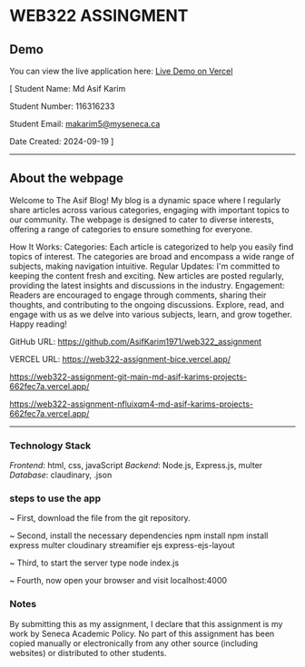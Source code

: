 # WEB322 ASSINGMENT

## Demo

You can view the live application here: [Live Demo on Vercel](https://web322-assignment-bice.vercel.app/)

[ Student Name: Md Asif Karim

Student Number: 116316233

Student Email: makarim5@myseneca.ca

Date Created: 2024-09-19 ]

---
## About the webpage

Welcome to The Asif Blog!
My blog is a dynamic space where I regularly share articles across various categories, engaging with important topics to our community. The webpage is designed to cater to diverse interests, offering a range of categories to ensure something for everyone.

How It Works:
Categories: Each article is categorized to help you easily find topics of interest. The categories are broad and encompass a wide range of subjects, making navigation intuitive.
Regular Updates: I'm committed to keeping the content fresh and exciting. New articles are posted regularly, providing the latest insights and discussions in the industry.
Engagement: Readers are encouraged to engage through comments, sharing their thoughts, and contributing to the ongoing discussions.
Explore, read, and engage with us as we delve into various subjects, learn, and grow together. Happy reading!

GitHub URL: https://github.com/AsifKarim1971/web322_assignment

VERCEL URL: https://web322-assignment-bice.vercel.app/

https://web322-assignment-git-main-md-asif-karims-projects-662fec7a.vercel.app/

https://web322-assignment-nfluixqm4-md-asif-karims-projects-662fec7a.vercel.app/

---

### Technology Stack

*Frontend*: html, css, javaScript
*Backend*: Node.js, Express.js, multer
*Database*: claudinary, .json

### steps to use the app

~ First, download the file from the git repository.

~ Second, install the necessary dependencies 
        npm install npm install express multer cloudinary streamifier ejs express-ejs-layout

~ Third, to start the server type 
        node index.js

~ Fourth, now open your browser and visit 
        localhost:4000

### Notes

By submitting this as my assignment, I declare that this assignment is my work by Seneca Academic Policy. No part of this assignment has been copied manually or electronically from any other source (including websites) or distributed to other students.

